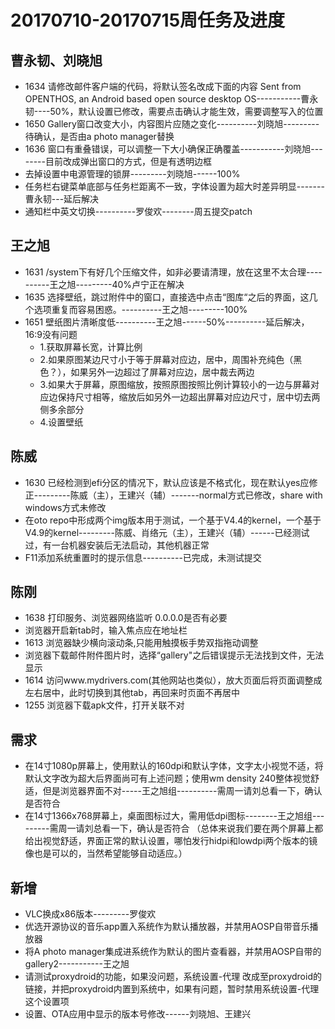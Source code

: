 # 20170710-20170715周任务及进度

## 曹永韧、刘晓旭 
  - 1634 请修改邮件客户端的代码，将默认签名改成下面的内容 Sent from OPENTHOS, an Android based open source desktop OS-----------曹永韧----50%，默认设置已修改，需要点击确认才能生效，需要调整写入的位置
  - 1650 Gallery窗口改变大小，内容图片应随之变化----------刘晓旭---------待确认，是否由a photo manager替换
  - 1636 窗口有重叠错误，可以调整一下大小确保正确覆盖-----------刘晓旭--------目前改成弹出窗口的方式，但是有透明边框
  - 去掉设置中电源管理的锁屏---------刘晓旭------100%
  - 任务栏右键菜单底部与任务栏距离不一致，字体设置为超大时差异明显-------曹永韧---延后解决
  - 通知栏中英文切换----------罗俊欢--------周五提交patch

## 王之旭  
  - 1631 /system下有好几个压缩文件，如非必要请清理，放在这里不太合理----------王之旭---------40%卢宁正在解决
  - 1635 选择壁纸，跳过附件中的窗口，直接选中点击“图库“之后的界面，这几个选项重复而容易困惑。----------王之旭---------100%
  - 1651 壁纸图片清晰度低----------王之旭------50%----------延后解决，16:9没有问题
    - 1.获取屏幕长宽，计算比例
    - 2.如果原图某边尺寸小于等于屏幕对应边，居中，周围补充纯色（黑色？），如果另外一边超过了屏幕对应边，居中裁去两边
    - 3.如果大于屏幕，原图缩放，按照原图按照比例计算较小的一边与屏幕对应边保持尺寸相等，缩放后如另外一边超出屏幕对应边尺寸，居中切去两侧多余部分
    - 4.设置壁纸

## 陈威
  - 1630 已经检测到efi分区的情况下，默认应该是不格式化，现在默认yes应修正---------陈威（主），王建兴（辅）-------normal方式已修改，share with windows方式未修改
  - 在oto repo中形成两个img版本用于测试，一个基于V4.4的kernel，一个基于V4.9的kernel---------陈威、肖络元（主），王建兴（辅）------已经测试过，有一台机器安装后无法启动，其他机器正常
  - F11添加系统重置时的提示信息----------已完成，未测试提交

## 陈刚
  - 1638 打印服务、浏览器网络监听 0.0.0.0是否有必要
  - 浏览器开启新tab时，输入焦点应在地址栏
  - 1613 浏览器缺少横向滚动条,只能用触摸板手势双指拖动调整
  - 浏览器下载邮件附件图片时，选择“gallery"之后错误提示无法找到文件，无法显示
  - 1614 访问www.mydrivers.com(其他网站也类似），放大页面后将页面调整成左右居中，此时切换到其他tab，再回来时页面不再居中
  - 1255 浏览器下载apk文件，打开关联不对

## 需求
  - 在14寸1080p屏幕上，使用默认的160dpi和默认字体，文字太小视觉不适，将默认文字改为超大后界面尚可有上述问题；使用wm density 240整体视觉舒适，但是浏览器界面不对-----王之旭组----------需周一请刘总看一下，确认是否符合
  - 在14寸1366x768屏幕上，桌面图标过大，需用低dpi图标--------王之旭组---------需周一请刘总看一下，确认是否符合
（总体来说我们要在两个屏幕上都给出视觉舒适，界面正常的默认设置，哪怕发行hidpi和lowdpi两个版本的镜像也是可以的，当然希望能够自动适应。）


## 新增
  
  - VLC换成x86版本---------罗俊欢
  - 优选开源协议的音乐app置入系统作为默认播放器，并禁用AOSP自带音乐播放器
  - 将A photo manager集成进系统作为默认的图片查看器，并禁用AOSP自带的gallery2-----------王之旭
  - 请测试proxydroid的功能，如果没问题，系统设置-代理 改成至proxydroid的链接，并把proxydroid内置到系统中，如果有问题，暂时禁用系统设置-代理这个设置项
  - 设置、OTA应用中显示的版本号修改------刘晓旭、王建兴
